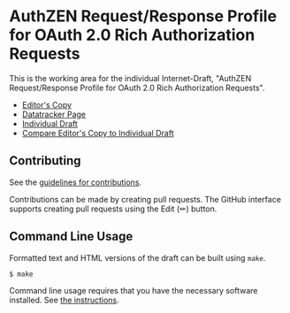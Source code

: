 # AuthZEN Request/Response Profile for OAuth 2.0 Rich Authorization Requests

This is the working area for the individual Internet-Draft, "AuthZEN Request/Response Profile for OAuth 2.0 Rich Authorization Requests".

* [Editor's Copy](https://davidjbrossard.github.io/authzen-rar-profile/#go.draft-brossard-oauth-rar_authzen.html)
* [Datatracker Page](https://datatracker.ietf.org/doc/draft-brossard-oauth-rar_authzen)
* [Individual Draft](https://datatracker.ietf.org/doc/html/draft-brossard-oauth-rar_authzen)
* [Compare Editor's Copy to Individual Draft](https://davidjbrossard.github.io/authzen-rar-profile/#go.draft-brossard-oauth-rar_authzen.diff)


## Contributing

See the
[guidelines for contributions](https://github.com/davidjbrossard/authzen-rar-profile/blob/main/CONTRIBUTING.md).

Contributions can be made by creating pull requests.
The GitHub interface supports creating pull requests using the Edit (✏) button.


## Command Line Usage

Formatted text and HTML versions of the draft can be built using `make`.

```sh
$ make
```

Command line usage requires that you have the necessary software installed.  See
[the instructions](https://github.com/martinthomson/i-d-template/blob/main/doc/SETUP.md).

